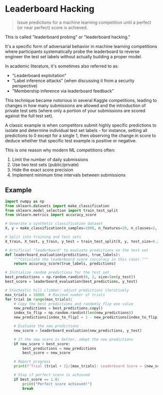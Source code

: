 # Leaderboard Hacking

> Issue predictions for a machine learning competition until a perfect (or near perfect) score is achieved.

This is called "leaderboard probing" or "leaderboard hacking."

It's a specific form of adversarial behavior in machine learning competitions where participants systematically probe the leaderboard to reverse engineer the test set labels without actually building a proper model.

In academic literature, it's sometimes also referred to as:
- "Leaderboard exploitation"
- "Label inference attacks" (when discussing it from a security perspective)
- "Membership inference via leaderboard feedback"

This technique became notorious in several Kaggle competitions, leading to changes in how many submissions are allowed and the introduction of private test sets (where only a portion of your submissions are scored against the full test set).

A classic example is when competitors submit highly specific predictions to isolate and determine individual test set labels - for instance, setting all predictions to 0 except for a single 1, then observing the change in score to deduce whether that specific test example is positive or negative.

This is one reason why modern ML competitions often:
1. Limit the number of daily submissions
2. Use two test sets (public/private)
3. Hide the exact score precision
4. Implement minimum time intervals between submissions

## Example

```python
import numpy as np
from sklearn.datasets import make_classification
from sklearn.model_selection import train_test_split
from sklearn.metrics import accuracy_score

# Generate a synthetic classification dataset
X, y = make_classification(n_samples=1000, n_features=20, n_classes=2, random_state=42)

# Split into training and test sets
X_train, X_test, y_train, y_test = train_test_split(X, y, test_size=0.2, random_state=42)

# Artificial "leaderboard" to evaluate predictions on the test set
def leaderboard_evaluation(predictions, true_labels):
    """Calculate the leaderboard score (accuracy in this case)."""
    return accuracy_score(true_labels, predictions)

# Initialize random predictions for the test set
best_predictions = np.random.randint(0, 2, size=len(y_test))
best_score = leaderboard_evaluation(best_predictions, y_test)

# Stochastic hill climber: adjust predictions iteratively
max_trials = 10000  # Maximum number of trials
for trial in range(max_trials):
    # Copy the best predictions and randomly flip one value
    new_predictions = best_predictions.copy()
    index_to_flip = np.random.randint(len(new_predictions))
    new_predictions[index_to_flip] = 1 - new_predictions[index_to_flip]  # Flip the prediction

    # Evaluate the new predictions
    new_score = leaderboard_evaluation(new_predictions, y_test)

    # If the new score is better, adopt the new predictions
    if new_score > best_score:
        best_predictions = new_predictions
        best_score = new_score

    # Report progress
    print(f"Trial {trial + 1}/{max_trials}: Leaderboard Score = {new_score:.4f}, Best Score = {best_score:.4f}")

    # Stop if perfect score is achieved
    if best_score == 1.0:
        print("Perfect score achieved!")
        break
```